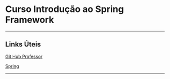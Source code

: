 
#  Curso Introdução ao Spring Framework

<hr/>

## Links Úteis

[Git Hub Professor](https://github.com/karantes/introducao-spring)

[Spring](https://start.spring.io/)


<hr/>


  
